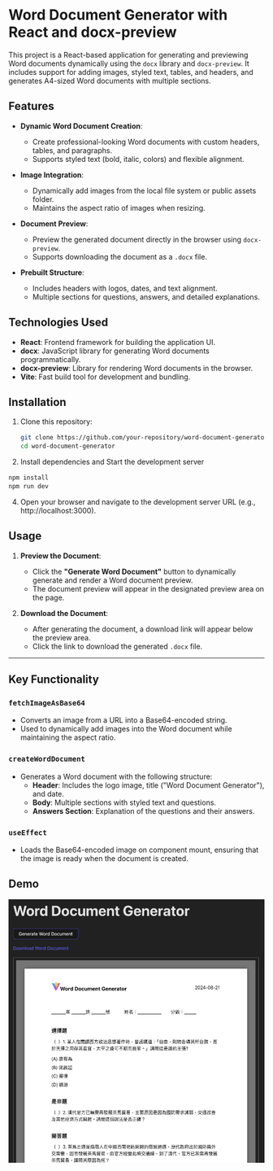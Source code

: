 # Word Document Generator with React and docx-preview

This project is a React-based application for generating and previewing Word documents dynamically using the `docx` library and `docx-preview`. It includes support for adding images, styled text, tables, and headers, and generates A4-sized Word documents with multiple sections.

## Features

- **Dynamic Word Document Creation**:
  - Create professional-looking Word documents with custom headers, tables, and paragraphs.
  - Supports styled text (bold, italic, colors) and flexible alignment.

- **Image Integration**:
  - Dynamically add images from the local file system or public assets folder.
  - Maintains the aspect ratio of images when resizing.

- **Document Preview**:
  - Preview the generated document directly in the browser using `docx-preview`.
  - Supports downloading the document as a `.docx` file.

- **Prebuilt Structure**:
  - Includes headers with logos, dates, and text alignment.
  - Multiple sections for questions, answers, and detailed explanations.

## Technologies Used

- **React**: Frontend framework for building the application UI.
- **docx**: JavaScript library for generating Word documents programmatically.
- **docx-preview**: Library for rendering Word documents in the browser.
- **Vite**: Fast build tool for development and bundling.

## Installation

1. Clone this repository:

   ```bash
   git clone https://github.com/your-repository/word-document-generator.git
   cd word-document-generator
   ```

2.	Install dependencies and Start the development server

  ```bash
  npm install
  npm run dev
  ```

4.	Open your browser and navigate to the development server URL (e.g., http://localhost:3000).


## Usage

1. **Preview the Document**:
   - Click the **"Generate Word Document"** button to dynamically generate and render a Word document preview.
   - The document preview will appear in the designated preview area on the page.

2. **Download the Document**:
   - After generating the document, a download link will appear below the preview area.
   - Click the link to download the generated `.docx` file.

---

## Key Functionality

### `fetchImageAsBase64`

- Converts an image from a URL into a Base64-encoded string.
- Used to dynamically add images into the Word document while maintaining the aspect ratio.

### `createWordDocument`

- Generates a Word document with the following structure:
  - **Header**: Includes the logo image, title ("Word Document Generator"), and date.
  - **Body**: Multiple sections with styled text and questions.
  - **Answers Section**: Explanation of the questions and their answers.

### `useEffect`

- Loads the Base64-encoded image on component mount, ensuring that the image is ready when the document is created.


## Demo

![Word Document Generator](./demo.png)